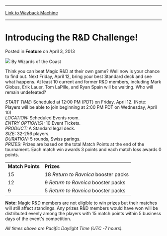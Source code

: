 
---
[Link to Wayback Machine](https://web.archive.org/web/20220523114757/https://magic.wizards.com/en/articles/archive/feature/introducing-rd-challenge-2013-04-03)

[_metadata_:author]:- "Wizards of the Coast"
[_metadata_:description]:- "Think you can beat Magic R&D at their own game? Well now is your chance to find out. Next Friday, April 12, bring your best Standard deck and see what happens. At least 10 current and former R&D members, including Mark Globus, Erik Lauer, Tom LaPille, and Ryan Spain will be waiting. Who will remain undefeated? START TIME: Scheduled at 12:00 PM (PDT) on Friday, April 12. (Note:"
[_metadata_:generator]:- "Drupal 7 (http://drupal.org)"
[_metadata_:publish_date]:- "2013-04-03"
[_metadata_:title]:- "Introducing the R&D Challenge!"
[_metadata_:wayback_capture_timestamp]:- "2022-05-23 11:47:57+00:00"
[_metadata_:wayback_raw_url]:- "https://web.archive.org/web/20220523114757id_/https://magic.wizards.com/en/articles/archive/feature/introducing-rd-challenge-2013-04-03"
[_metadata_:wayback_url]:- "https://magic.wizards.com/en/articles/archive/feature/introducing-rd-challenge-2013-04-03"
---


Introducing the R&D Challenge!
==============================



 Posted in **Feature**
 on April 3, 2013 






![](https://media.magic.wizards.com/styles/auth_small/public/images/person/wizards_author.jpg)
By Wizards of the Coast











Think you can beat Magic R&D at their own game? Well now is your chance to find out. Next Friday, April 12, bring your best Standard deck and see what happens. At least 10 current and former R&D members, including Mark Globus, Erik Lauer, Tom LaPille, and Ryan Spain will be waiting. Who will remain undefeated? 

*START TIME:* Scheduled at 12:00 PM (PDT) on Friday, April 12. (Note: Players will be able to join beginning at 2:00 PM PDT on Wednesday, April 10)  
*LOCATION:* Scheduled Events room.  
*ENTRY OPTION(S):* 10 Event Tickets.   
*PRODUCT:* A Standard legal deck.  
*SIZE:* 32-256 players.  
*DURATION:* 5 rounds, Swiss parings.   
*PRIZES:* Prizes are based on the total Match Points at the end of the tournament. Each match win awards 3 points and each match loss awards 0 points.



|  |  |
| --- | --- |
| **Match Points** | **Prizes** |
| 15 | 18 *Return to Ravnica* booster packs |
| 12 | 9 *Return to Ravnica* booster packs |
| 9 | 5 *Return to Ravnica* booster packs |

**Note:** Magic R&D members are not eligible to win prizes but their matches will still affect standings. Any prizes R&D members would have won will be distributed evenly among the players with 15 match points within 5 business days of the event's competition. 

 *All times above are Pacific Daylight Time (UTC -7 hours).*







